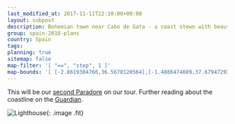 ```yaml
---
last_modified_at: 2017-11-11T22:10:00+00:00
layout: subpost
description: Bohemian town near Cabo de Gata - a coast stewn with beautiful beaches
group: spain-2018-plans
country: Spain
tags: 
planning: true
sitemap: false
map-filter: '[ "==", "step", 1 ]'
map-bounds: '[ [-2.8619384766,36.5670120564],[-1.4886474609,37.6794729302]]'
---
```


This will be our [second Paradore](http://www.parador.es/en/paradores/parador-de-mojacar) on our tour. Further reading about the coastline on the [Guardian](https://www.theguardian.com/travel/2017/apr/29/cabo-de-gata-desert-almeria-spain-hiking-beaches-hoilday).

![Lighthouse](https://i.guim.co.uk/img/media/f336229f1ad0e789d74524e0867e1f24f5252dbf/0_188_5644_3387/master/5644.jpg?w=1225&q=55&auto=format&usm=12&fit=max&s=1dc9c97aa272f256239a3b80920bab3d){: .image .fit}